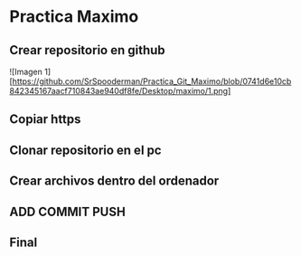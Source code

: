 # Practica Maximo 
## Crear repositorio en github
![Imagen 1][https://github.com/SrSpooderman/Practica_Git_Maximo/blob/0741d6e10cb842345167aacf710843ae940df8fe/Desktop/maximo/1.png]
## Copiar https
## Clonar repositorio en el pc
## Crear archivos dentro del ordenador
## ADD COMMIT PUSH
## Final
